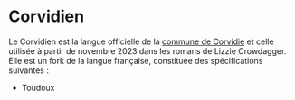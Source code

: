 # Corvidien

Le Corvidien est la langue officielle de la [commune de
Corvidie](https://corneill.es) et celle utilisée à partir de novembre
2023 dans les romans de Lizzie Crowdagger. Elle est un fork de la langue
française, constituée des spécifications suivantes : 

* Toudoux


